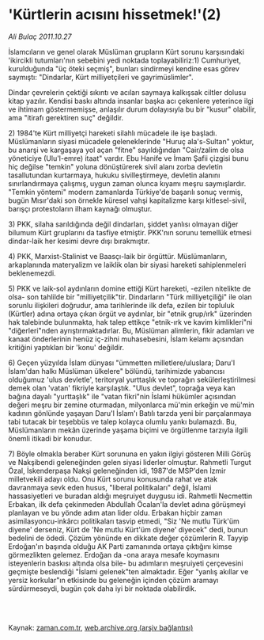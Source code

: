 # 'Kürtlerin acısını hissetmek!'(2)

*Ali Bulaç 2011.10.27*

<td class="columnist-detail">
<p>İslamcıların ve genel olarak Müslüman grupların Kürt sorunu karşısındaki 'ikircikli tutumları'nın sebebini yedi noktada toplayabiliriz:1) Cumhuriyet, kurulduğunda "üç öteki seçmiş", bunları sindirmeyi kendine esas görev saymıştı: "Dindarlar, Kürt milliyetçileri ve gayrimüslimler".</p>
<p>
<div id="haberMetinDiv">
<p>Dindar çevrelerin çektiği sıkıntı ve acıları saymaya kalkışsak ciltler dolusu kitap yazılır. Kendisi baskı altında insanlar başka acı çekenlere yeterince ilgi ve ihtimam göstermemişse, anlaşılır durum dolayısıyla bu bir "kusur" olabilir, ama "itirafı gerektiren suç" değildir.
<p>2) 1984'te Kürt milliyetçi hareketi silahlı mücadele ile işe başladı. Müslümanların siyasi mücadele geleneklerinde "Huruç ala's-Sultan" yoktur, bu anarşi ve kargaşaya yol açan "fitne" sayıldığından "Cair/zalim de olsa yöneticiye (Ulu'l-emre) itaat" vardır. Ebu Hanife ve İmam Şafii çizgisi bunu hiç değilse "temkin" yoluna dönüştürerek sivil alanı zorba devletin tasallutundan kurtarmaya, hukuku sivilleştirmeye, devletin alanını sınırlandırmaya çalışmış, uygun zaman olunca kıyamı meşru saymışlardır. "Temkin yöntemi" modern zamanlarda Türkiye'de başarılı sonuç vermiş, bugün Mısır'daki son örnekle küresel vahşi kapitalizme karşı kitlesel-sivil, barışçı protestoların ilham kaynağı olmuştur.
<p>3) PKK, silaha sarıldığında değil dindarları, şiddet yanlısı olmayan diğer bilumum Kürt gruplarını da tasfiye etmiştir. PKK'nın sorunu temellük etmesi dindar-laik her kesimi devre dışı bırakmıştır.
<p>4) PKK, Marxist-Stalinist ve Baasçı-laik bir örgüttür. Müslümanların, arkaplanında materyalizm ve laiklik olan bir siyasi hareketi sahiplenmeleri beklenemezdi.
<p>5) PKK ve laik-sol aydınların domine ettiği Kürt hareketi, -ezilen nitelikte de olsa- son tahlilde bir "milliyetçilik"tir. Dindarların "Türk milliyetçiliği" ile olan sorunlu ilişkileri doğrudur, ama tarihlerinde ilk defa, ezilen bir topluluk (Kürtler) adına ortaya çıkan örgüt ve aydınlar, bir "etnik grup/ırk" üzerinden hak talebinde bulunmakta, hak talep ettikçe "etnik-ırk ve kavim kimlikleri"ni "diğerleri"nden ayrıştırmaktadırlar. Bu, Müslüman alimlerin, fikir adamları ve kanaat önderlerinin henüz iç-zihni muhasebesini, İslam kelamı açısından kritiğini yaptıkları bir 'konu' değildir.
<p>6) Geçen yüzyılda İslam dünyası "ümmetten milletlere/uluslara; Daru'l İslam'dan halkı Müslüman ülkelere" bölündü, tarihimizde yabancısı olduğumuz 'ulus devletle', teritoryal yurttaşlık ve toprağın sekülerleştirilmesi demek olan 'vatan' fikriyle karşılaştık. "Ulus devlet", toprağa veya kan bağına dayalı "yurttaşlık" ile "vatan fikri"nin İslami hükümler açısından değeri meşru bir zemine oturmadan, milyonlarca mü'min erkeğin ve mü'min kadının gönlünde yaşayan Daru'l İslam'ı Batılı tarzda yeni bir parçalanmaya tabi tutacak bir teşebbüs ve talep kolayca olumlu yankı bulamazdı. Bu, Müslümanların mekân üzerinde yaşama biçimi ve örgütlenme tarzıyla ilgili önemli itikadi bir konudur.
<p>7) Böyle olmakla beraber Kürt sorununa en yakın ilgiyi gösteren Milli Görüş ve Nakşibendi geleneğinden gelen siyasi liderler olmuştur. Rahmetli Turgut Özal, İskenderpaşa Nakşi geleneğinden idi, 1987'de MSP'den İzmir milletvekili adayı oldu. Onu Kürt sorunu konusunda rahat ve atak davranmaya sevk eden husus, "liberal politikaları" değil, İslami hassasiyetleri ve buradan aldığı meşruiyet duygusu idi. Rahmetli Necmettin Erbakan, ilk defa çekinmeden Abdullah Öcalan'la devlet adına görüşmeyi planlayan ve bu yönde adım atan lider oldu. Erbakan hiçbir zaman asimilasyoncu-inkârcı politikaları tasvip etmedi, "Siz 'Ne mutlu Türk'üm diyene' derseniz, Kürt de 'Ne mutlu Kürt'üm diyene' diyecek" dedi, bunun bedelini de ödedi. Çözüm yönünde en dikkate değer çözümlerin R. Tayyip Erdoğan'ın başında olduğu AK Parti zamanında ortaya çıktığını kimse görmezlikten gelemez. Erdoğan da -ona araya mesafe koymasını isteyenlerin baskısı altında olsa bile- bu adımların meşruiyeti çerçevesini geçmişte beslendiği "İslami gelenek"ten almaktadır. Eğer "yanlış akıllar ve yersiz korkular"ın etkisinde bu geleneğin içinden çözüm aramayı sürdürmeseydi, bugün çok daha iyi bir noktada olabilirdik. </p></p></p></p></p></p></p></div>
</p>


<p><br>
		 </br></p></td>

Kaynak: [zaman.com.tr](http://zaman.com.tr/yazar.do?yazino=1195273), [web.archive.org (arşiv bağlantısı)](http://web.archive.org/web/20111229114037/http://www.zaman.com.tr:80/yazar.do?yazino=1195273)
